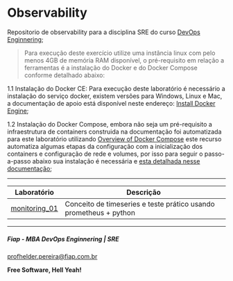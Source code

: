 # Observability
Repositorio de observability para a disciplina SRE do curso [DevOps Enginnering](https://www.fiap.com.br/mba/mba-em-devops-engineering-integration-architecture);

> Para execução deste exercício utilize uma instância linux com pelo menos 4GB de memória RAM disponível, o pré-requisito em relação a ferramentas é a instalação do Docker e do Docker Compose conforme detalhado abaixo:

1.1 Instalação do Docker CE: Para execução deste laboratório é necessário a instalação do serviço docker, existem versões para Windows, Linux e Mac, a documentação de apoio está disponível neste endereço: [Install Docker Engine](https://docs.docker.com/engine/install/);

1.2 Instalação do Docker Compose, embora não seja um pré-requisito a infraestrutura de containers construida na documentação foi automatizada para este laboratório utilizando [Overview of Docker Compose](https://docs.docker.com/compose/) este recurso automatiza algumas etapas da configuração com a inicialização dos containers e configuração de rede e volumes, por isso para seguir o passo-a-passo abaixo sua instalação é necessária e [esta detalhada nesse documentação](https://docs.docker.com/compose/install/);

---

| Laboratório       | Descrição |
|-------------------|-----------|
| [monitoring_01](https://github.com/FiapDevOps/observability/tree/main/monitoring_01) | Conceito de timeseries e teste prático usando prometheus + python |

---
##### Fiap - MBA DevOps Enginnering | SRE
profhelder.pereira@fiap.com.br

**Free Software, Hell Yeah!**
